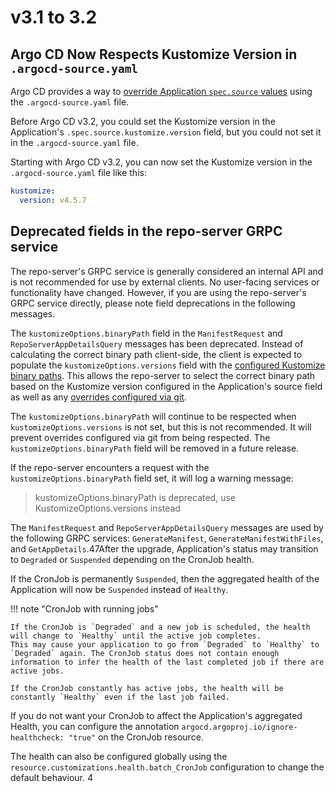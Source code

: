 # v3.1 to 3.2

## Argo CD Now Respects Kustomize Version in `.argocd-source.yaml`

Argo CD provides a way to [override Application `spec.source` values](../../user-guide/parameters.md#store-overrides-in-git)
using the `.argocd-source.yaml` file.

Before Argo CD v3.2, you could set the Kustomize version in the Application's `.spec.source.kustomize.version` field,
but you could not set it in the `.argocd-source.yaml` file.

Starting with Argo CD v3.2, you can now set the Kustomize version in the `.argocd-source.yaml` file like this:

```yaml
kustomize:
  version: v4.5.7
```

## Deprecated fields in the repo-server GRPC service

The repo-server's GRPC service is generally considered an internal API and is not recommended for use by external
clients. No user-facing services or functionality have changed. However, if you are using the repo-server's GRPC service
directly, please note field deprecations in the following messages.

The `kustomizeOptions.binaryPath` field in the `ManifestRequest` and `RepoServerAppDetailsQuery` messages has been
deprecated. Instead of calculating the correct binary path client-side, the client is expected to populate the
`kustomizeOptions.versions` field with the [configured Kustomize binary paths](../../user-guide/kustomize.md#custom-kustomize-versions).
This allows the repo-server to select the correct binary path based on the Kustomize version configured in the
Application's source field as well as any [overrides configured via git](../../user-guide/parameters.md#store-overrides-in-git).

The `kustomizeOptions.binaryPath` will continue to be respected when `kustomizeOptions.versions` is not set, but this is
not recommended. It will prevent overrides configured via git from being respected. The `kustomizeOptions.binaryPath`
field will be removed in a future release.

If the repo-server encounters a request with the `kustomizeOptions.binaryPath` field set, it will log a warning message:

> kustomizeOptions.binaryPath is deprecated, use KustomizeOptions.versions instead

The `ManifestRequest` and `RepoServerAppDetailsQuery` messages are used by the following GRPC services:
`GenerateManifest`, `GenerateManifestWithFiles`, and `GetAppDetails`.47After the upgrade, Application's status may transition to `Degraded` or `Suspended` depending on the CronJob health.

If the CronJob is permanently `Suspended`, then the aggregated health of the Application will now be `Suspended` instead of `Healthy`.

!!! note "CronJob with running jobs"

    If the CronJob is `Degraded` and a new job is scheduled, the health will change to `Healthy` until the active job completes.
    This may cause your application to go from `Degraded` to `Healthy` to `Degraded` again. The CronJob status does not contain enough
    information to infer the health of the last completed job if there are active jobs.

    If the CronJob constantly has active jobs, the health will be constantly `Healthy` even if the last job failed.

If you do not want your CronJob to affect the Application's aggregated Health, you can configure the annotation
`argocd.argoproj.io/ignore-healthcheck: "true"` on the CronJob resource.

The health can also be configured globally using the `resource.customizations.health.batch_CronJob` configuration to change the default behaviour.
4
